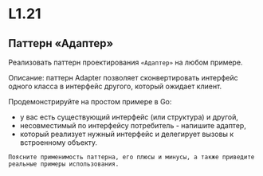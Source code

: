# L1.21

## Паттерн «Адаптер»
Реализовать паттерн проектирования `«Адаптер»` на любом примере.

Описание: паттерн Adapter позволяет сконвертировать интерфейс одного класса в интерфейс другого, который ожидает клиент.

Продемонстрируйте на простом примере в Go: 
- у вас есть существующий интерфейс (или структура) и другой, 
- несовместимый по интерфейсу потребитель - напишите адаптер, 
- который реализует нужный интерфейс и делегирует вызовы к встроенному объекту.

`Поясните применимость паттерна, его плюсы и минусы, а также приведите реальные примеры использования.`